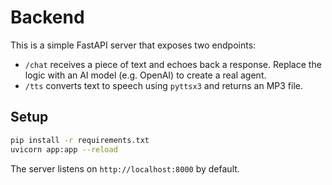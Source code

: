 # Backend

This is a simple FastAPI server that exposes two endpoints:

- `/chat` receives a piece of text and echoes back a response. Replace the logic with an AI model (e.g. OpenAI) to create a real agent.
- `/tts` converts text to speech using `pyttsx3` and returns an MP3 file.

## Setup

```bash
pip install -r requirements.txt
uvicorn app:app --reload
```

The server listens on `http://localhost:8000` by default.

